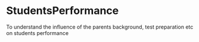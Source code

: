 # StudentsPerformance
To understand the influence of the parents background, test preparation etc on students performance
